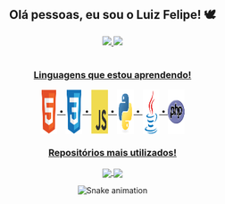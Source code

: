 <h2 align="center">  Olá pessoas, eu sou o Luiz Felipe! 🕊 </h2>



<div style="display: inline_block" align="center">

  <a href="https://github.com/luizfxz">
  <img height="180em" src="https://github-readme-stats.vercel.app/api?username=luizfxz&show_icons=true&theme=midnight-purple&include_all_commits=true&count_private=true"/>
  <img height="180em" src="https://github-readme-stats.vercel.app/api/top-langs/?username=luizfxz&layout=compact&langs_count=16&theme=midnight-purple"/>
  
</div>

<div style="display: inline_block" align="center"><br>
  
  <h3> Linguagens que estou aprendendo! </h3>

  <img align="center" alt="Jordan-HTML" height="80" width="30" src="https://raw.githubusercontent.com/devicons/devicon/master/icons/html5/html5-original.svg"> • 
  <img align="center" alt="Jordan-CSS" height="80" width="30" src="https://raw.githubusercontent.com/devicons/devicon/master/icons/css3/css3-original.svg"> • 
   <img align="center" alt="Jordan-JS" height="80" width="30" src="https://raw.githubusercontent.com/devicons/devicon/master/icons/javascript/javascript-original.svg"> • 
  <img align="center" alt="Jordan-Python" height="80" width="30" src="https://raw.githubusercontent.com/devicons/devicon/master/icons/python/python-original.svg"> •
   <img align="center" alt="Jordan-Java" height="80" width="30" src="https://raw.githubusercontent.com/devicons/devicon/master/icons/java/java-original.svg"> •
    <img align="center" alt="Jordan-php" height="80" width="30" src="https://raw.githubusercontent.com/devicons/devicon/master/icons/php/php-original.svg">
  
  
</div>

<div align="center">  
  <h3> Repositórios mais utilizados! </h3>
  <a href="https://github.com/luizfxz/python">
  <img align="center" src="https://github-readme-stats.vercel.app/api/pin/?username=luizfxz&repo=python&theme=midnight-purple&" />
  </a>
  <a href="https://github.com/JordanCy/html-css">
  <img align="center" src="https://github-readme-stats.vercel.app/api/pin/?username=luizfxz&repo=html-css&theme=midnight-purple&" />
  </a>
  
 </div>
 
<div align="center">  
  
 ![Snake animation](https://github.com/luizfxz/luizfxz/blob/main/github-contribution-grid-snake.svg)

 </div>
